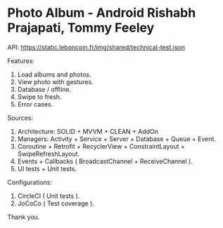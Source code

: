 # Photo Album - Android Rishabh Prajapati, Tommy Feeley

API:
https://static.leboncoin.fr/img/shared/technical-test.json

Features:
1. Load albums and photos.
2. View photo with gestures.
3. Database / offline.
4. Swipe to fresh.
5. Error cases.

Sources:
1. Architecture: SOLID + MVVM + CLEAN + AddOn
2. Managers: Activity + Service + Server + Database + Queue + Event.
3. Coroutine + Retrofit + RecyclerView + ConstraintLayout + SwipeRefreshLayout.
4. Events + Callbacks ( BroadcastChannel + ReceiveChannel ).
5. UI tests + Unit tests.

Configurations:
1. CircleCI ( Unit tests ).
2. JoCoCo ( Test coverage ).

Thank you.

